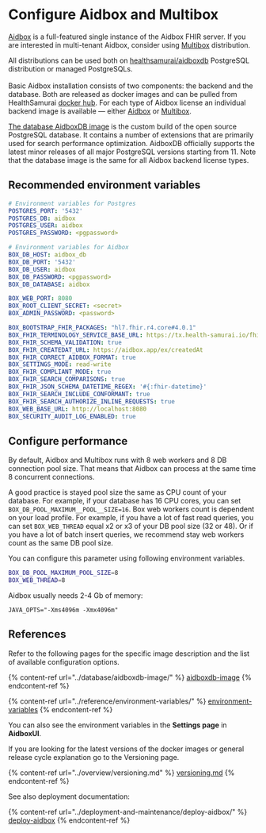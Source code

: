 # Configure Aidbox and Multibox

[Aidbox](https://hub.docker.com/r/healthsamurai/aidboxone) is a full-featured single instance of the Aidbox FHIR server. If you are interested in multi-tenant Aidbox, consider using [Multibox](https://hub.docker.com/r/healthsamurai/multibox) distribution.

All distributions can be used both on [healthsamurai/aidboxdb](https://hub.docker.com/r/healthsamurai/aidboxdb) PostgreSQL distribution or managed PostgreSQLs.\
\
Basic Aidbox installation consists of two components: the backend and the database. Both are released as docker images and can be pulled from HealthSamurai [docker hub](https://hub.docker.com/u/healthsamurai). For each type of Aidbox license an individual backend image is available — either [Aidbox](https://hub.docker.com/r/healthsamurai/aidboxone) or [Multibox](https://hub.docker.com/r/healthsamurai/multibox).

[The database AidboxDB image](https://hub.docker.com/r/healthsamurai/aidboxdb) is the custom build of the open source PostgreSQL database. It contains a number of extensions that are primarily used for search performance optimization. AidboxDB officially supports the latest minor releases of all major PostgreSQL versions starting from 11. Note that the database image is the same for all Aidbox backend license types.

## Recommended environment variables

```yaml
# Environment variables for Postgres
POSTGRES_PORT: '5432'
POSTGRES_DB: aidbox
POSTGRES_USER: aidbox
POSTGRES_PASSWORD: <pgpassword>

# Environment variables for Aidbox
BOX_DB_HOST: aidbox_db
BOX_DB_PORT: '5432'
BOX_DB_USER: aidbox
BOX_DB_PASSWORD: <pgpassword>
BOX_DB_DATABASE: aidbox

BOX_WEB_PORT: 8080
BOX_ROOT_CLIENT_SECRET: <secret>
BOX_ADMIN_PASSWORD: <password>

BOX_BOOTSTRAP_FHIR_PACKAGES: "hl7.fhir.r4.core#4.0.1"
BOX_FHIR_TERMINOLOGY_SERVICE_BASE_URL: https://tx.health-samurai.io/fhir
BOX_FHIR_SCHEMA_VALIDATION: true
BOX_FHIR_CREATEDAT_URL: https://aidbox.app/ex/createdAt
BOX_FHIR_CORRECT_AIDBOX_FORMAT: true
BOX_SETTINGS_MODE: read-write
BOX_FHIR_COMPLIANT_MODE: true
BOX_FHIR_SEARCH_COMPARISONS: true
BOX_FHIR_JSON_SCHEMA_DATETIME_REGEX: '#{:fhir-datetime}'
BOX_FHIR_SEARCH_INCLUDE_CONFORMANT: true
BOX_FHIR_SEARCH_AUTHORIZE_INLINE_REQUESTS: true
BOX_WEB_BASE_URL: http://localhost:8080
BOX_SECURITY_AUDIT_LOG_ENABLED: true
```

## Configure performance

By default, Aidbox and Multibox runs with 8 web workers and 8 DB connection pool size. That means that Aidbox can process at the same time 8 concurrent connections.

A good practice is stayed pool size the same as CPU count of your database. For example, if your database has 16 CPU cores, you can set `BOX_DB_POOL_MAXIMUM__POOL__SIZE=16`. Box web workers count is dependent on your load profile. For example, if you have a lot of fast read queries, you can set `BOX_WEB_THREAD` equal x2 or x3 of your DB pool size (32 or 48). Or if you have a lot of batch insert queries, we recommend stay web workers count as the same DB pool size.

You can configure this parameter using following environment variables.

```bash
BOX_DB_POOL_MAXIMUM_POOL_SIZE=8
BOX_WEB_THREAD=8
```

Aidbox usually needs 2-4 Gb of memory:

```
JAVA_OPTS="-Xms4096m -Xmx4096m"
```

## References

Refer to the following pages for the specific image description and the list of available configuration options.

{% content-ref url="../database/aidboxdb-image/" %}
[aidboxdb-image](../database/aidboxdb-image/README.md)
{% endcontent-ref %}

{% content-ref url="../reference/environment-variables/" %}
[environment-variables](../reference/environment-variables/README.md)
{% endcontent-ref %}

You can also see the environment variables in the **Settings page** in **AidboxUI**.

If you are looking for the latest versions of the docker images or general release cycle explanation go to the Versioning page.

{% content-ref url="../overview/versioning.md" %}
[versioning.md](../overview/versioning.md)
{% endcontent-ref %}

See also deployment documentation:

{% content-ref url="../deployment-and-maintenance/deploy-aidbox/" %}
[deploy-aidbox](../deployment-and-maintenance/deploy-aidbox/README.md)
{% endcontent-ref %}

